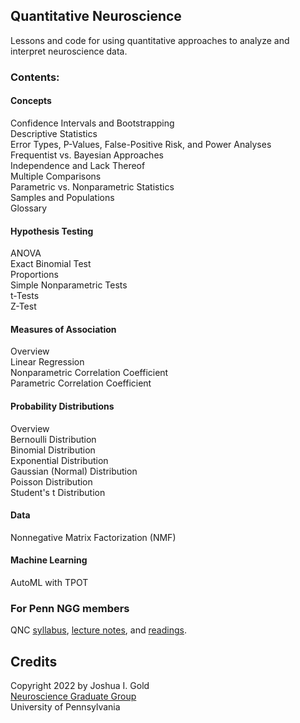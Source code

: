 ## Quantitative Neuroscience

Lessons and code for using quantitative approaches to analyze and interpret neuroscience data.

### Contents:

#### Concepts  
Confidence Intervals and Bootstrapping  
Descriptive Statistics  
Error Types, P-Values, False-Positive Risk, and Power Analyses  
Frequentist vs. Bayesian Approaches  
Independence and Lack Thereof  
Multiple Comparisons  
Parametric vs. Nonparametric Statistics  
Samples and Populations  
Glossary

#### Hypothesis Testing  
ANOVA  
Exact Binomial Test  
Proportions  
Simple Nonparametric Tests  
t-Tests  
Z-Test

#### Measures of Association  
Overview  
Linear Regression  
Nonparametric Correlation Coefficient  
Parametric Correlation Coefficient

#### Probability Distributions  
Overview  
Bernoulli Distribution  
Binomial Distribution  
Exponential Distribution  
Gaussian (Normal) Distribution  
Poisson Distribution  
Student's t Distribution

#### Data  
Nonnegative Matrix Factorization (NMF)

#### Machine Learning  
AutoML with TPOT

### For Penn NGG members

QNC [syllabus](https://canvas.upenn.edu/courses/1358934/assignments/syllabus), [lecture notes](https://canvas.upenn.edu/courses/1358934/files/folder/Courses/Quantitative%20Neuro%20Core/Lessons), and [readings](https://canvas.upenn.edu/courses/1358934/files/folder/Courses/Quantitative%20Neuro%20Core/Readings).

## Credits

Copyright 2022 by Joshua I. Gold  
[Neuroscience Graduate Group](https://www.med.upenn.edu/ngg/)  
University of Pennsylvania
